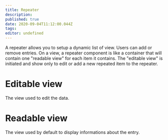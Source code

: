 ```yaml
---
title: Repeater
description: 
published: true
date: 2020-09-04T11:12:00.044Z
tags: 
editor: undefined
---
```


A repeater allows you to setup a dynamic list of view. Users can add or remove entries. On a view, a repeater component is like a container that will contain one "readable view" for each item it contains. The "editable view" is initiated and show only to edit or add a new repeated item to the repeater.

# Editable view
The view used to edit the data.

# Readable view
The view used by default to display informations about the entry.
